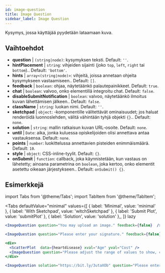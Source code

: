 ```yaml
---
id: image-question 
title: Image Question
sidebar_label: Image Question
---
```


Kysymys, jossa käyttäjää pyydetään lataamaan kuva.

## Vaihtoehdot

* __question__ | `(string|node)`: kysymyksen teksti. Default: `''`.
* __hintPlacement__ | `string`: vihjeiden sijainti (joko `top`, `left`, `right` tai `bottom`).. Default: `'bottom'`.
* __hints__ | `array<(string|node)>`: vihjeitä, joissa annetaan ohjeita kysymykseen vastaamiseen.. Default: `[]`.
* __feedback__ | `boolean`: ohjaa, näytetäänkö palautepainikkeet. Default: `true`.
* __chat__ | `boolean`: valvoo, onko elementillä integroitu chat. Default: `false`.
* __disableSubmitNotification__ | `boolean`: valvoo, näytetäänkö ilmoitus kuvan lähettämisen jälkeen.. Default: `false`.
* __className__ | `string`: luokan nimi. Default: `''`.
* __sketchpad__ | `object`:  <Sketchpad /> -komponentille välitettävät ominaisuudet; jos haluat renderöidä luonnoslehden, välitä vähintään tyhjä objekti `{}`.. Default: `none`.
* __solution__ | `string`: mallin ratkaisun kuvan URL-osoite. Default: `none`.
* __until__ | `Date`: aika, jonka kuluessa opiskelijoiden olisi annettava antaa vastauksensa. Default: `none`.
* __points__ | `number`: luokittelussa annettavien pisteiden enimmäismäärä. Default: `10`.
* __style__ | `object`: CSS-inline-tyylit. Default: `{}`.
* __onSubmit__ | `function`: callback, joka käynnistetään, kun vastaus on lähetetty; ainoana parametrina on `boolean`, joka kertoo, onko elementit asetettu oikeaan järjestykseen.. Default: `onSubmit() {}`.


## Esimerkkejä

import Tabs from '@theme/Tabs';
import TabItem from '@theme/TabItem';

<Tabs
    defaultValue="minimal"
    values={[
        { label: 'Minimal', value: 'minimal' },
        { label: 'With Sketchpad', value: 'witchSketchpad' },
        { label: 'Submit Plot', value: 'submitPlot' },
        { label: 'Solution', value: 'solution' },,
    ]}
    lazy
>

<TabItem value="minimal">

```jsx live
<ImageQuestion question="You may upload an image." feedback={false}  />
```
</TabItem>

<TabItem value="witchSketchpad">

```jsx live
<ImageQuestion question="Please enter your signature." feedback={false} sketchpad={{ canvasHeight: 300}} />
```

</TabItem>

<TabItem value="submitPlot">

```jsx live
<div>
  <ScatterPlot  data={heartdisease} xval="Age" yval="Cost" />
  <ImageQuestion question="Please adjust the range of values to show, change the axis labels and title of the plot, and submit your result." />
</div>
```
</TabItem>

<TabItem value="solution">

```jsx live
<ImageQuestion solution="https://bit.ly/3utaXOb" question="Please enter the Greek letter 'Gamma'." feedback={false} sketchpad={{ canvasHeight: 300}} />
```
</TabItem>

</Tabs>

